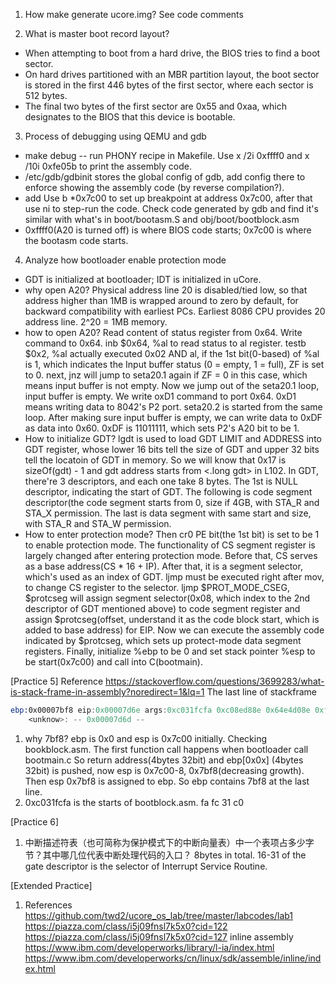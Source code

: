 1. How make generate ucore.img? See code comments

2. What is master boot record layout?
* When attempting to boot from a hard drive, the BIOS tries to find a boot sector. 
* On hard drives partitioned with an MBR partition layout, the boot sector is stored in the first 446 bytes of the first sector, where each sector is 512 bytes. 
* The final two bytes of the first sector are 0x55 and 0xaa, which designates to the BIOS that this device is bootable.
3. Process of debugging using QEMU and gdb
* make debug -- run PHONY recipe in Makefile. Use x /2i 0xffff0 and x /10i 0xfe05b to print the assembly code.
* /etc/gdb/gdbinit stores the global config of gdb, add config there to enforce showing the assembly code (by reverse compilation?). 
* add Use b *0x7c00 to set up breakpoint at address 0x7c00, after that use ni to step-run the code. Check code generated by gdb and find it's similar with what's in boot/bootasm.S and obj/boot/bootblock.asm
* 0xffff0(A20 is turned off) is where BIOS code starts; 0x7c00 is where the bootasm code starts. 
4. Analyze how bootloader enable protection mode
* GDT is initialized at bootloader; IDT is initialized in uCore.
* why open A20? Physical address line 20 is disabled/tied low, so that address higher than 1MB is wrapped around to zero by default, for backward compatibility with earliest PCs. Earliest 8086 CPU provides 20 address line. 2^20 = 1MB memory.
* how to open A20? Read content of status register from 0x64. Write command to 0x64. inb $0x64, %al to read status to al register. testb $0x2, %al actually executed 0x02 AND al, if the 1st bit(0-based) of %al is 1, which indicates the Input buffer status (0 = empty, 1 = full), ZF is set to 0. next, jnz will jump to seta20.1 again if ZF = 0 in this case, which means input buffer is not empty. 
Now we jump out of the seta20.1 loop, input buffer is empty. We write oxD1 command to port 0x64. 0xD1 means writing data to 8042's P2 port.
seta20.2 is started from the same loop. After making sure input buffer is empty, we can write data to 0xDF as data into 0x60. 0xDF is 11011111, which sets P2's A20 bit to be 1.
* How to initialize GDT? lgdt is used to load GDT LIMIT and ADDRESS into GDT register, whose lower 16 bits tell the size of GDT and upper 32 bits tell the locatoin of GDT in memory. So we will know that 0x17 is sizeOf(gdt) - 1 and gdt address starts from <.long gdt> in L102.
In GDT, there're 3 descriptors, and each one take 8 bytes. The 1st is NULL descriptor, indicating the start of GDT. The following is code segment descriptor(the code segment starts from 0, size if 4GB, with STA_R and STA_X permission. The last is data segment with same start and size, with STA_R and STA_W permission.
* How to enter protection mode?
Then cr0 PE bit(the 1st bit) is set to be 1 to enable protection mode.
The functionality of CS segment register is largely changed after entering protection mode. Before that, CS serves as a base address(CS * 16 + IP). After that, it is a segment selector, which's used as an index of GDT. ljmp must be executed right after mov, to change CS register to the selector. 
ljmp $PROT_MODE_CSEG, $protcseg will assign segment selector(0x08, which index to the 2nd descriptor of GDT mentioned above) to code segment register and assign $protcseg(offset, understand it as the code block start, which is added to base address) for EIP.
Now we can execute the assembly code indicated by $protcseg, which sets up protect-mode data segment registers.
Finally, initialize %ebp to be 0 and set stack pointer %esp to be start(0x7c00) and call into C(bootmain). 

[Practice 5]
Reference https://stackoverflow.com/questions/3699283/what-is-stack-frame-in-assembly?noredirect=1&lq=1
The last line of stackframe
```asm
ebp:0x00007bf8 eip:0x00007d6e args:0xc031fcfa 0xc08ed88e 0x64e4d08e 0xfa7502a8 
    <unknow>: -- 0x00007d6d --
```
1. why 7bf8? 
ebp is 0x0 and esp is 0x7c00 initially. Checking bookblock.asm. 
The first function call happens when bootloader call bootmain.c
So return address(4bytes 32bit) and ebp[0x0x] (4bytes 32bit) is pushed, now esp is 0x7c00-8, 0x7bf8(decreasing growth).
Then esp 0x7bf8 is assigned to ebp. So ebp contains 7bf8 at the last line. 
2. 0xc031fcfa is the starts of bootblock.asm. fa fc 31 c0

[Practice 6]

1. 中断描述符表（也可简称为保护模式下的中断向量表）中一个表项占多少字节？其中哪几位代表中断处理代码的入口？
8bytes in total. 16-31 of the gate descriptor is the selector of Interrupt Service Routine.

[Extended Practice]

1. References https://github.com/twd2/ucore_os_lab/tree/master/labcodes/lab1
 https://piazza.com/class/i5j09fnsl7k5x0?cid=122
 https://piazza.com/class/i5j09fnsl7k5x0?cid=127
 inline assembly
 https://www.ibm.com/developerworks/library/l-ia/index.html
 https://www.ibm.com/developerworks/cn/linux/sdk/assemble/inline/index.html